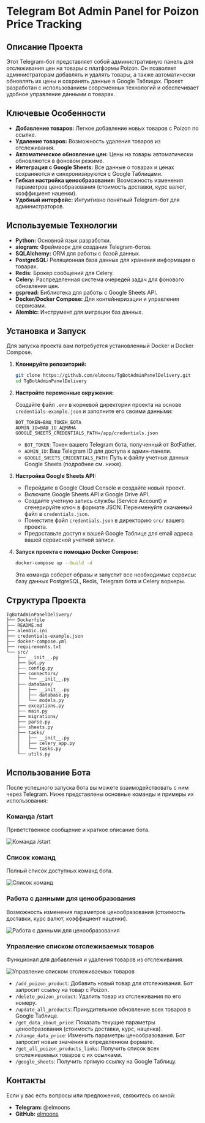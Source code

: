 # Telegram Bot Admin Panel for Poizon Price Tracking




## Описание Проекта

Этот Telegram-бот представляет собой административную панель для отслеживания цен на товары с платформы Poizon. Он позволяет администраторам добавлять и удалять товары, а также автоматически обновлять их цены и сохранять данные в Google Таблицах. Проект разработан с использованием современных технологий и обеспечивает удобное управление данными о товарах.

## Ключевые Особенности

*   **Добавление товаров:** Легкое добавление новых товаров с Poizon по ссылке.
*   **Удаление товаров:** Возможность удаления товаров из отслеживания.
*   **Автоматическое обновление цен:** Цены на товары автоматически обновляются в фоновом режиме.
*   **Интеграция с Google Sheets:** Все данные о товарах и ценах сохраняются и синхронизируются с Google Таблицами.
*   **Гибкая настройка ценообразования:** Возможность изменения параметров ценообразования (стоимость доставки, курс валют, коэффициент наценки).
*   **Удобный интерфейс:** Интуитивно понятный Telegram-бот для администраторов.

## Используемые Технологии

*   **Python:** Основной язык разработки.
*   **aiogram:** Фреймворк для создания Telegram-ботов.
*   **SQLAlchemy:** ORM для работы с базой данных.
*   **PostgreSQL:** Реляционная база данных для хранения информации о товарах.
*   **Redis:** Брокер сообщений для Celery.
*   **Celery:** Распределенная система очередей задач для фонового обновления цен.
*   **gspread:** Библиотека для работы с Google Sheets API.
*   **Docker/Docker Compose:** Для контейнеризации и управления сервисами.
*   **Alembic:** Инструмент для миграции баз данных.




## Установка и Запуск

Для запуска проекта вам потребуется установленный Docker и Docker Compose.

1.  **Клонируйте репозиторий:**

    ```bash
    git clone https://github.com/elmoons/TgBotAdminPanelDelivery.git
    cd TgBotAdminPanelDelivery
    ```

2.  **Настройте переменные окружения:**

    Создайте файл `.env` в корневой директории проекта на основе `credentials-example.json` и заполните его своими данными:

    ```
    BOT_TOKEN=ВАШ_ТОКЕН_БОТА
    ADMIN_ID=ВАШ_ID_АДМИНА
    GOOGLE_SHEETS_CREDENTIALS_PATH=/app/credentials.json
    ```

    *   `BOT_TOKEN`: Токен вашего Telegram бота, полученный от BotFather.
    *   `ADMIN_ID`: Ваш Telegram ID для доступа к админ-панели.
    *   `GOOGLE_SHEETS_CREDENTIALS_PATH`: Путь к файлу учетных данных Google Sheets (подробнее см. ниже).

3.  **Настройка Google Sheets API:**

    *   Перейдите в Google Cloud Console и создайте новый проект.
    *   Включите Google Sheets API и Google Drive API.
    *   Создайте учетную запись службы (Service Account) и сгенерируйте ключ в формате JSON. Переименуйте скачанный файл в `credentials.json`.
    *   Поместите файл `credentials.json` в директорию `src/` вашего проекта.
    *   Предоставьте доступ к вашей Google Таблице для email адреса вашей сервисной учетной записи.

4.  **Запуск проекта с помощью Docker Compose:**

    ```bash
    docker-compose up --build -d
    ```

    Эта команда соберет образы и запустит все необходимые сервисы: базу данных PostgreSQL, Redis, Telegram бота и Celery воркеры.




## Структура Проекта

```
TgBotAdminPanelDelivery/
├── Dockerfile
├── README.md
├── alembic.ini
├── credentials-example.json
├── docker-compose.yml
├── requirements.txt
└── src/
    ├── __init__.py
    ├── bot.py
    ├── config.py
    ├── connectors/
    │   └── __init__.py
    ├── database/
    │   ├── __init__.py
    │   ├── database.py
    │   └── models.py
    ├── exceptions.py
    ├── main.py
    ├── migrations/
    ├── parse.py
    ├── sheets.py
    ├── tasks/
    │   ├── __init__.py
    │   ├── celery_app.py
    │   └── tasks.py
    └── utils.py
```

## Использование Бота

После успешного запуска бота вы можете взаимодействовать с ним через Telegram. Ниже представлены основные команды и примеры их использования:

### Команда /start

Приветственное сообщение и краткое описание бота.

![Команда /start](https://private-us-east-1.manuscdn.com/sessionFile/tJ7LhGWSh4oAEvhWe7qNd3/sandbox/NIuo9JH2NbVwDgczGqUOxN-images_1749654115495_na1fn_L2hvbWUvdWJ1bnR1L1RnQm90QWRtaW5QYW5lbERlbGl2ZXJ5L2ltYWdlcy9zdGFydF9jb21tYW5k.jpg?Policy=eyJTdGF0ZW1lbnQiOlt7IlJlc291cmNlIjoiaHR0cHM6Ly9wcml2YXRlLXVzLWVhc3QtMS5tYW51c2Nkbi5jb20vc2Vzc2lvbkZpbGUvdEo3TGhHV1NoNG9BRXZoV2U3cU5kMy9zYW5kYm94L05JdW85SkgyTmJWd0RnY3pHcVVPeE4taW1hZ2VzXzE3NDk2NTQxMTU0OTVfbmExZm5fTDJodmJXVXZkV0oxYm5SMUwxUm5RbTkwUVdSdGFXNVFZVzVsYkVSbGJHbDJaWEo1TDJsdFlXZGxjeTl6ZEdGeWRGOWpiMjF0WVc1ay5qcGciLCJDb25kaXRpb24iOnsiRGF0ZUxlc3NUaGFuIjp7IkFXUzpFcG9jaFRpbWUiOjE3NjcyMjU2MDB9fX1dfQ__&Key-Pair-Id=K2HSFNDJXOU9YS&Signature=Sp-G7K~drJHwuvvNjrdUPWs~jIvWEBHaDFG1chwH345tZAzAXgoQeAe2WFTPNS0pXuhMl1cJhpax37u672bxwsocD4o3c175FqEqTukVEkYHjXGQbkA8lZabSLh0sETJOXCNv~lq57n3prWMh7o9biM0yH3UL9LBY0J-PMjVwYZVEi6MDAKWNCIhUCXkfrD7jfLOkKriXykd4F~tN6gFm~9lnkvMKIe5FiHW9P6QCHsJ6F2JmQqIUieCwbkOjdMZ2YW8ms7h3ciHKIE4A02TOJpem2O80kRpOOn3Kh2EeqtRGJi4xGFgzoonCaOCZglJrVnCgk-qY0Hh8xmbkEfOdw__)

### Список команд

Полный список доступных команд бота.

![Список команд](https://private-us-east-1.manuscdn.com/sessionFile/tJ7LhGWSh4oAEvhWe7qNd3/sandbox/NIuo9JH2NbVwDgczGqUOxN-images_1749654115495_na1fn_L2hvbWUvdWJ1bnR1L1RnQm90QWRtaW5QYW5lbERlbGl2ZXJ5L2ltYWdlcy9jb21tYW5kc19saXN0.jpg?Policy=eyJTdGF0ZW1lbnQiOlt7IlJlc291cmNlIjoiaHR0cHM6Ly9wcml2YXRlLXVzLWVhc3QtMS5tYW51c2Nkbi5jb20vc2Vzc2lvbkZpbGUvdEo3TGhHV1NoNG9BRXZoV2U3cU5kMy9zYW5kYm94L05JdW85SkgyTmJWd0RnY3pHcVVPeE4taW1hZ2VzXzE3NDk2NTQxMTU0OTVfbmExZm5fTDJodmJXVXZkV0oxYm5SMUwxUm5RbTkwUVdSdGFXNVFZVzVsYkVSbGJHbDJaWEo1TDJsdFlXZGxjeTlqYjIxdFlXNWtjMTlzYVhOMC5qcGciLCJDb25kaXRpb24iOnsiRGF0ZUxlc3NUaGFuIjp7IkFXUzpFcG9jaFRpbWUiOjE3NjcyMjU2MDB9fX1dfQ__&Key-Pair-Id=K2HSFNDJXOU9YS&Signature=G4QoPxGrw33K8wRxrz7m230McoiHt8c6vpFb3j5TAsf3NCAKzCdR3BDkX510or-z0lttR96DqNPknWsUnOfuLfYKmRRxFpkc0cg5dJJtq7XAVphg5vosFAw9~csdrSDI9LDZSPP1jQV8As9hbb2AwOJ-QtCkgvEsHNRpE5Zk8QreNiaogjIFH0yC0FGMCMGJvw9m9bdOWqyTxKj37pUtY99~ZsVf6Pgxt9HpvGqFvbD0RPP2~kwqW7mtd7x0ivE0vCV~yvGJpB46Ar6AbAdymQYVdufk6nU3wtx4pqXaKxFvtmh4fPi9Roo0s3wBteYnAB2Otn86tgOl~BwexTT10w__)

### Работа с данными для ценообразования

Возможность изменения параметров ценообразования (стоимость доставки, курс валют, коэффициент наценки).

![Работа с данными для ценообразования](https://private-us-east-1.manuscdn.com/sessionFile/tJ7LhGWSh4oAEvhWe7qNd3/sandbox/NIuo9JH2NbVwDgczGqUOxN-images_1749654115495_na1fn_L2hvbWUvdWJ1bnR1L1RnQm90QWRtaW5QYW5lbERlbGl2ZXJ5L2ltYWdlcy9wcmljZV9kYXRhX21hbmFnZW1lbnQ.jpg?Policy=eyJTdGF0ZW1lbnQiOlt7IlJlc291cmNlIjoiaHR0cHM6Ly9wcml2YXRlLXVzLWVhc3QtMS5tYW51c2Nkbi5jb20vc2Vzc2lvbkZpbGUvdEo3TGhHV1NoNG9BRXZoV2U3cU5kMy9zYW5kYm94L05JdW85SkgyTmJWd0RnY3pHcVVPeE4taW1hZ2VzXzE3NDk2NTQxMTU0OTVfbmExZm5fTDJodmJXVXZkV0oxYm5SMUwxUm5RbTkwUVdSdGFXNVFZVzVsYkVSbGJHbDJaWEo1TDJsdFlXZGxjeTl3Y21salpWOWtZWFJoWDIxaGJtRm5aVzFsYm5RLmpwZyIsIkNvbmRpdGlvbiI6eyJEYXRlTGVzc1RoYW4iOnsiQVdTOkVwb2NoVGltZSI6MTc2NzIyNTYwMH19fV19&Key-Pair-Id=K2HSFNDJXOU9YS&Signature=Oocjdkry862wDPpPkA2V0D33Wu1XMTr6Jq4fxmnaY8Rkgm3SZ81GI6vCmNI7CpjLS0WHiFnMx80KHKl8qTvq5j9ONEuRvuxsA0UizP988Dp7gIEBaz4~GY2TqlPJc4-2bR3BJ2ak~RIKTkFRjPtZBLD3UBX4thfRISK0g98JWVyj-UZDJXMqJublhlpF~ZJaywixc-16gRQInZYU1yv0LFsqiBVow92DbZkEiFT9M0JDuWEJwxSHCkShDvYWT58x1pqPd7gTi6L4VqspHiwTOZ8tX3UNPoGnVouw9PTUvq5qN2Cq9D~ineke2Oh9~yHEiX0CyB8ycPrQb~tKFHlzkg__)

### Управление списком отслеживаемых товаров

Функционал для добавления и удаления товаров из отслеживания.

![Управление списком отслеживаемых товаров](https://private-us-east-1.manuscdn.com/sessionFile/tJ7LhGWSh4oAEvhWe7qNd3/sandbox/NIuo9JH2NbVwDgczGqUOxN-images_1749654115495_na1fn_L2hvbWUvdWJ1bnR1L1RnQm90QWRtaW5QYW5lbERlbGl2ZXJ5L2ltYWdlcy9wcm9kdWN0X2xpc3RfbWFuYWdlbWVudA.jpg?Policy=eyJTdGF0ZW1lbnQiOlt7IlJlc291cmNlIjoiaHR0cHM6Ly9wcml2YXRlLXVzLWVhc3QtMS5tYW51c2Nkbi5jb20vc2Vzc2lvbkZpbGUvdEo3TGhHV1NoNG9BRXZoV2U3cU5kMy9zYW5kYm94L05JdW85SkgyTmJWd0RnY3pHcVVPeE4taW1hZ2VzXzE3NDk2NTQxMTU0OTVfbmExZm5fTDJodmJXVXZkV0oxYm5SMUwxUm5RbTkwUVdSdGFXNVFZVzVsYkVSbGJHbDJaWEo1TDJsdFlXZGxjeTl3Y205a2RXTjBYMnhwYzNSZmJXRnVZV2RsYldWdWRBLmpwZyIsIkNvbmRpdGlvbiI6eyJEYXRlTGVzc1RoYW4iOnsiQVdTOkVwb2NoVGltZSI6MTc2NzIyNTYwMH19fV19&Key-Pair-Id=K2HSFNDJXOU9YS&Signature=ByF-fjNGQR05D0IZpOkbAg75mkb-L3jukDcOEFkqotvK~xZZssibEx70AiykIjpBXwLAPhMPvh4rQI0gIQIWqE6cWnZlR6hzSxTCB6fi1sWABgRzQ-oCRCMvVFz2H13vqJavK2Bea~xxW7U5mlNSxZeMJZwiy4UIwQYRtnfqXjnnBygdxTb9y2dzNiRINoqQn8UeSDfV1ttlBzi~glMbnuw8qZY0FpVpGnjVNChF-r21o9tGwI-o1Z6iEuWu9X5Ys0KkDcvuO1S3o461OCdw8fBqgKmAdIxVy8dIwQp-TOWE4z9eH6yqzLptUA9PxLUlzPIBQMzsUfJltRVlO1VrFQ__)

*   `/add_poizon_product`: Добавить новый товар для отслеживания. Бот запросит ссылку на товар с Poizon.
*   `/delete_poizon_product`: Удалить товар из отслеживания по его номеру.
*   `/update_all_products`: Принудительное обновление всех товаров в Google Таблице.
*   `/get_data_about_price`: Показать текущие параметры ценообразования (стоимость доставки, курс, наценка).
*   `/change_data_price`: Изменить параметры ценообразования. Бот запросит новые значения в определенном формате.
*   `/get_all_poizon_products_links`: Получить список всех отслеживаемых товаров с их ссылками.
*   `/google_sheets`: Получить прямую ссылку на Google Таблицу.


## Контакты

Если у вас есть вопросы или предложения, свяжитесь со мной:

*   **Telegram:** @elmoons
*   **GitHub:** [elmoons](https://github.com/elmoons)


